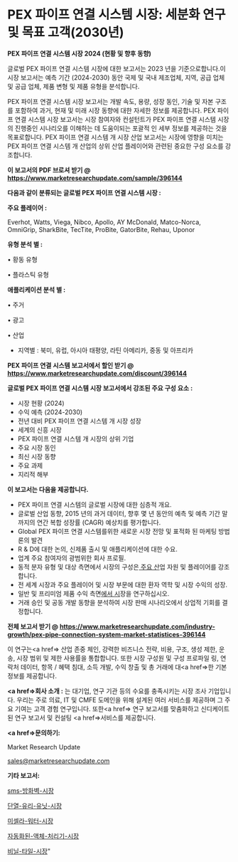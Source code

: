 # PEX 파이프 연결 시스템 시장: 세분화 연구 및 목표 고객(2030년)

<strong>PEX 파이프 연결 시스템 시장 2024 (현황 및 향후 동향)</strong>

글로벌 PEX 파이프 연결 시스템 시장에 대한 보고서는 2023 년을 기준으로합니다.이 시장 보고서는 예측 기간 (2024-2030) 동안 국제 및 국내 제조업체, 지역, 공급 업체 및 공급 업체, 제품 변형 및 제품 유형을 분석합니다.

PEX 파이프 연결 시스템 시장 보고서는 개발 속도, 용량, 성장 동인, 기술 및 자본 구조를 포함하여 과거, 현재 및 미래 시장 동향에 대한 자세한 정보를 제공합니다. PEX 파이프 연결 시스템 시장 보고서는 시장 참여자와 컨설턴트가 PEX 파이프 연결 시스템 시장의 진행중인 시나리오를 이해하는 데 도움이되는 포괄적 인 세부 정보를 제공하는 것을 목표로합니다. PEX 파이프 연결 시스템 개 시장 산업 보고서는 시장에 영향을 미치는 PEX 파이프 연결 시스템 개 산업의 상위 산업 플레이어와 관련된 중요한 구성 요소를 강조합니다.



<strong>이 보고서의 PDF 브로셔 받기 @ <a href=https://www.marketresearchupdate.com/sample/396144>https://www.marketresearchupdate.com/sample/396144</a></strong>



<strong>다음과 같이 분류되는 글로벌 PEX 파이프 연결 시스템 시장 :</strong>



<strong>주요 플레이어 :</strong>

Everhot, Watts, Viega, Nibco, Apollo, AY McDonald, Matco-Norca, OmniGrip, SharkBite, TecTite, ProBite, GatorBite, Rehau, Uponor



<strong>유형 분석 별 :</strong>

• 황동 유형

• 플라스틱 유형



<strong>애플리케이션 분석 별 :</strong>

• 주거

• 광고

• 산업

<ul>
  <li>지역별 : 북미, 유럽, 아시아 태평양, 라틴 아메리카, 중동 및 아프리카</li>
</ul>


<strong>PEX 파이프 연결 시스템 보고서에서 할인 받기 @ <a href=https://www.marketresearchupdate.com/discount/396144>https://www.marketresearchupdate.com/discount/396144</a></strong>



<strong>글로벌 PEX 파이프 연결 시스템 시장 보고서에서 강조된 주요 구성 요소 :</strong>
<ul>
  <li>시장 현황 (2024)</li>
  <li>수익 예측 (2024-2030)</li>
  <li>전년 대비 PEX 파이프 연결 시스템 개 시장 성장</li>
  <li>세계의 신흥 시장</li>
  <li>PEX 파이프 연결 시스템 개 시장의 상위 기업</li>
  <li>주요 시장 동인</li>
  <li>최신 시장 동향</li>
  <li>주요 과제</li>
  <li>지리적 해부</li>
</ul>


<strong>이 보고서는 다음을 제공합니다.</strong>
<ul>
  <li>PEX 파이프 연결 시스템의 글로벌 시장에 대한 심층적 개요.</li>
  <li>글로벌 산업 동향, 2015 년의 과거 데이터, 향후 몇 년 동안의 예측 및 예측 기간 말까지의 연간 복합 성장률 (CAGR) 예상치를 평가합니다.</li>
  <li>Global PEX 파이프 연결 시스템를위한 새로운 시장 전망 및 표적화 된 마케팅 방법론의 발견</li>
  <li>R &amp; D에 대한 논의, 신제품 출시 및 애플리케이션에 대한 수요.</li>
  <li>업계 주요 참여자의 광범위한 회사 프로필.</li>
  <li>동적 분자 유형 및 대상 측면에서 시장의 구성은<a href=> 주요 산</a>업 자원 및 플레이어를 강조합니다.</li>
  <li>전 세계 시장과 주요 플레이어 및 시장 부문에 대한 환자 역학 및 시장 수익의 성장.</li>
  <li>일반 및 프리미엄 제품 수익 측면<a href=>에서 시</a>장을 연구하십시오.</li>
  <li>거래 승인 및 공동 개발 동향을 분석하여 시장 판매 시나리오에서 상업적 기회를 결정합니다.</li>
</ul>



<strong>전체 보고서 받기 @ <a href=https://www.marketresearchupdate.com/industry-growth/pex-pipe-connection-system-market-statistices-396144>https://www.marketresearchupdate.com/industry-growth/pex-pipe-connection-system-market-statistices-396144</a></strong>

이 연구는<a href=> 산업 존중</a> 체인, 강력한 비즈니스 전략, 비용, 구조, 생성 제한, 운송, 시장 범위 및 제한 사용률을 통합합니다. 또한 시장 구성원 및 구성 프로파일 링, 연락처 데이터, 항목 / 혜택 침대, 소득 개발, 수익 창출 및 총 거래에 대<a href=>한 기본 </a>정보를 제공합니다.



<strong><a href=>회사 소</a>개 :</strong>
는 대기업, 연구 기관 등의 수요를 충족시키는 시장 조사 기업입니다. 우리는 주로 의료, IT 및 CMFE 도메인을 위해 설계된 여러 서비스를 제공하며 그 주요 기여는 고객 경험 연구입니다. 또한<a href=> 연구 보</a>고서를 맞춤화하고 신디케이트 된 연구 보고서 및 컨설팅 <a href=>서비스</a>를 제공합니다.



<strong><a href=>문의하기:</a></strong>

Market Research Update

sales@marketresearchupdate.com



<strong>기타 보고서:</strong>

<a href=https://www.linkedin.com/pulse/sms-방화벽-시장-현재-및-미래-성장-2029-market-matrix-musings-analysis/>sms-방화벽-시장</a>

<a href=https://www.linkedin.com/pulse/단열-유리-유닛-시장-규모-및-성장-2023-trendsetters-talk-360-analysis-jf3af/>단열-유리-유닛-시장</a>

<a href=https://www.linkedin.com/pulse/미셀라-워터-시장-경쟁-분석-및-성장-잠재력-2029-consumer-connection-chronicles-24--mbxpf/>미셀라-워터-시장</a>

<a href=https://www.linkedin.com/pulse/자동화된-액체-처리기-시장-경쟁-분석-및-성장-잠재력-2030-1ihmf/>자동화된-액체-처리기-시장</a>

<a href=https://www.linkedin.com/pulse/비닐-타일-시장-세분화-연구-및-목표-고객2029년-market-matrix-musings-analysis-gexhf/>비닐-타일-시장</a>"
